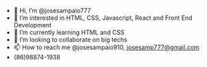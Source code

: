 - 👋 Hi, I’m @josesampaio777
- 👀 I’m interested in HTML, CSS, Javascript, React and Front End Development
- 🌱 I’m currently learning HTML and CSS
- 💞️ I’m looking to collaborate on big techs
- 📫 How to reach me @josesampaio910, josesamp777@gmail.com
- (86)98874-1938
